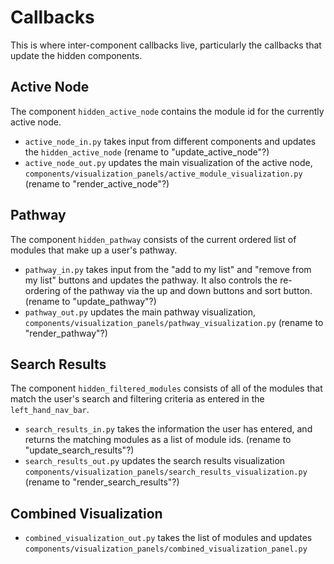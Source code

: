# Callbacks

This is where inter-component callbacks live, particularly the callbacks that update the hidden components.

## Active Node
The component `hidden_active_node` contains the module id for the currently active node.

- `active_node_in.py` takes input from different components and updates the `hidden_active_node` (rename to "update_active_node"?)
- `active_node_out.py` updates the main visualization of the active node, `components/visualization_panels/active_module_visualization.py` (rename to "render_active_node"?)

## Pathway
The component `hidden_pathway` consists of the current ordered list of modules that make up a user's pathway.

- `pathway_in.py` takes input from the "add to my list" and "remove from my list" buttons and updates the pathway. It also controls the re-ordering of the pathway via the up and down buttons and sort button. (rename to "update_pathway"?)
- `pathway_out.py` updates the main pathway visualization, `components/visualization_panels/pathway_visualization.py` (rename to "render_pathway"?)

## Search Results

The component `hidden_filtered_modules` consists of all of the modules that match the user's search and filtering criteria as entered in the `left_hand_nav_bar`.

- `search_results_in.py` takes the information the user has entered, and returns the matching modules as a list of module ids. (rename to "update_search_results"?)
- `search_results_out.py` updates the search results visualization `components/visualization_panels/search_results_visualization.py` (rename to "render_search_results"?)

## Combined Visualization

- `combined_visualization_out.py` takes the list of modules and updates `components/visualization_panels/combined_visualization_panel.py`